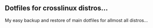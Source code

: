 ## Dotfiles for crosslinux distros...
My easy backup and restore of main dotfiles for allmost all distros...
